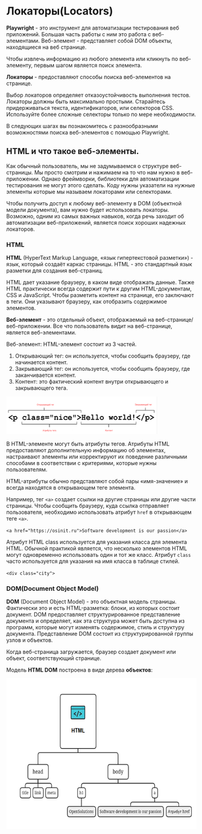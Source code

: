 # Локаторы(Locators)

**Playwright** - это инструмент для автоматизации тестирования веб приложений. Большая часть работы с ним это работа с
веб-элементами. Веб-элемент - представляет собой DOM объекты, находящиеся на веб странице.

Чтобы извлечь информацию из любого элемента или кликнуть по веб-элементу, первым шагом является поиск элемента.

**Локаторы** - предоставляют способы поиска веб-элементов на странице.

Выбор локаторов определяет отказоустойчивость выполнения тестов. Локаторы должны быть максимально простыми. Старайтесь
придерживаться текста, идентификаторов, или селекторов CSS. Используйте более сложные селекторы только по мере
необходимости.

В следующих шагах вы познакомитесь с разнообразными возможностями поиска веб-элементов с помощью Playwright.

## HTML и что такое веб-элементы.

Как обычный пользователь, мы не задумываемся о структуре веб-страницы. Мы просто смотрим и нажимаем на то что нам нужно
в веб-приложении. Однако фреймворки, библиотеки для автоматизации тестирования не могут этого сделать. Коду нужны
указатели на нужные элементы которые мы называем локаторами или селекторами.

Чтобы получить доступ к любому веб-элементу в DOM (объектной модели документа), вам нужно будет использовать локаторы.
Возможно, одним из самых важных навыков, когда речь заходит об автоматизации веб-приложений, является поиск хороших
надежных локаторов.

### НTML

**HTML** (HyperText Markup Language, «язык гипертекстовой разметки») - язык, который создаёт каркас страницы.
HTML - это стандартный язык разметки для создания веб-страниц.

HTML дает указание браузеру, в каком виде отображать данные. Также HTML практически всегда содержит пути к другим
HTML-документам, CSS и JavaScript. Чтобы разметить контент на странице, его заключают в теги. Они указывают браузеру,
как отобразить содержимое элементов.

**Веб-элемент** - это отдельный объект, отображаемый на веб-странице/веб-приложении. Все что пользователь видит на
веб-странице, является веб-элементами.

Веб-элемент: HTML-элемент состоит из 3 частей.

1. Открывающий тег: он используется, чтобы сообщить браузеру, где начинается контент.
2. Закрывающий тег: он используется, чтобы сообщить браузеру, где заканчивается контент.
3. Контент: это фактический контент внутри открывающего и закрывающего тега.

<img src="img/html_element.png" width="400" height="100" alt="html element">

В HTML-элементе могут быть атрибуты тегов. Атрибуты HTML предоставляют дополнительную информацию об элементах,
настраивают элементы или корректируют их поведение различными способами в соответствии с критериями, которые нужны
пользователям.

HTML-атрибуты обычно представляют собой пары «имя-значение» и всегда находятся в открывающем теге элемента.

Например, тег `<a>` создает ссылки на другие страницы или другие части страницы. Чтобы сообщить браузеру, куда ссылка
отправляет пользователя, необходимо использовать атрибут `href` в открывающем теге `<a>`.

`<a href="https://osinit.ru">Software development is our passion</a>`

Атрибут HTML class используется для указания класса для элемента HTML. Обычной практикой является, что несколько
элементов HTML могут одновременно использовать один и тот же класс. Атрибут `class` часто используется для указания на
имя класса в таблице стилей.

`<div class="city">`

### DOM(Document Object Model)

**DOM** (Document Object Model) - это объектная модель страницы. Фактически это и есть HTML-разметка: блоки, из которых
состоит документ. DOM предоставляет структурированное представление документа и определяет, как эта структура может быть
доступна из программ, которые могут изменять содержимое, стиль и структуру документа. Представление DOM состоит из
структурированной группы узлов и объектов.

Когда веб-страница загружается, браузер создает документ или объект, соответствующий странице.

Модель **HTML DOM** построена в виде дерева **объектов**:

<img src="img/html_dom.png" width="600" height="400" alt="html DOM">
